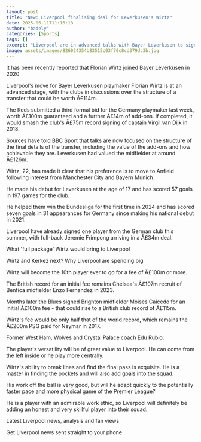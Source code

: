 ```yaml
---
layout: post
title: "New: Liverpool finalising deal for Leverkusen's Wirtz"
date: 2025-06-11T11:16:13
author: "badely"
categories: [Sports]
tags: []
excerpt: "Liverpool are in advanced talks with Bayer Leverkusen to sign playmaker Florian Wirtz."
image: assets/images/826024354b83515c03f70c8cd379dc3b.jpg
---
```


It has been recently reported that Florian Wirtz joined Bayer Leverkusen in 2020 

Liverpool's move for Bayer Leverkusen playmaker Florian Wirtz is at an advanced stage, with the clubs in discussions over the structure of a transfer that could be worth Â£114m.

The Reds submitted a third formal bid for the Germany playmaker last week, worth Â£100m guaranteed and a further Â£14m of add-ons. If completed, it would smash the club's Â£75m record signing of captain Virgil van Dijk in 2018. 

Sources have told BBC Sport that talks are now focused on the structure of the final details of the transfer, including the value of the add-ons and how achievable they are. Leverkusen had valued the midfielder at around Â£126m.

Wirtz, 22, has made it clear that his preference is to move to Anfield following interest from Manchester City and Bayern Munich.

He made his debut for Leverkusen at the age of 17 and has scored 57 goals in 197 games for the club.

He helped them win the Bundesliga for the first time in 2024 and has scored seven goals in 31 appearances for Germany since making his national debut in 2021. 

Liverpool have already signed one player from the German club this summer, with full-back Jeremie Frimpong arriving in a Â£34m deal. 

What 'full package' Wirtz would bring to Liverpool

Wirtz and Kerkez next? Why Liverpool are spending big

Wirtz will become the 10th player ever to go for a fee of Â£100m or more.

The British record for an initial fee remains Chelsea's Â£107m recruit of Benfica midfielder Enzo Fernandez in 2023.

Months later the Blues signed Brighton midfielder Moises Caicedo for an initial Â£100m fee - that could rise to a British club record of Â£115m.

Wirtz's fee would be only half that of the world record, which remains the Â£200m PSG paid for Neymar in 2017.

Former West Ham, Wolves and Crystal Palace coach Edu Rubio:

The player's versatility will be of great value to Liverpool. He can come from the left inside or he play more centrally.

Wirtz's ability to break lines and find the final pass is exquisite. He is a master in finding the pockets and will also add goals into the squad. 

His work off the ball is very good, but will he adapt quickly to the potentially faster pace and more physical game of the Premier League? 

He is a player with an admirable work ethic, so Liverpool will definitely be adding an honest and very skillful player into their squad.

Latest Liverpool news, analysis and fan views

Get Liverpool news sent straight to your phone

